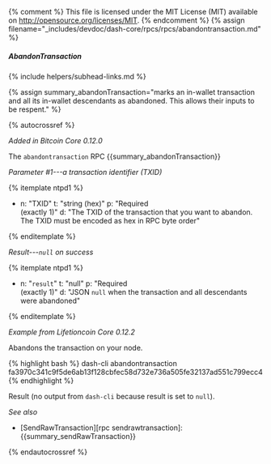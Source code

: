 {% comment %}
This file is licensed under the MIT License (MIT) available on
http://opensource.org/licenses/MIT.
{% endcomment %}
{% assign filename="_includes/devdoc/dash-core/rpcs/rpcs/abandontransaction.md" %}

##### AbandonTransaction
{% include helpers/subhead-links.md %}

{% assign summary_abandonTransaction="marks an in-wallet transaction and all its in-wallet descendants as abandoned. This allows their inputs to be respent." %}

<!-- __ -->

{% autocrossref %}

*Added in Bitcoin Core 0.12.0*

The `abandontransaction` RPC {{summary_abandonTransaction}}

*Parameter #1---a transaction identifier (TXID)*

{% itemplate ntpd1 %}
- n: "TXID"
  t: "string (hex)"
  p: "Required<br>(exactly 1)"
  d: "The TXID of the transaction that you want to abandon.  The TXID must be encoded as hex in RPC byte order"

{% enditemplate %}

*Result---`null` on success*

{% itemplate ntpd1 %}
- n: "`result`"
  t: "null"
  p: "Required<br>(exactly 1)"
  d: "JSON `null` when the transaction and all descendants were abandoned"

{% enditemplate %}

*Example from Lifetioncoin Core 0.12.2*

Abandons the transaction on your node.

{% highlight bash %}
dash-cli abandontransaction fa3970c341c9f5de6ab13f128cbfec58d732e736a505fe32137ad551c799ecc4
{% endhighlight %}

Result (no output from `dash-cli` because result is set to `null`).

*See also*

* [SendRawTransaction][rpc sendrawtransaction]: {{summary_sendRawTransaction}}

{% endautocrossref %}
